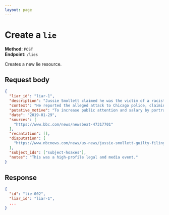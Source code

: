 ```yaml
---
layout: page
---
```


# Create a `lie`

**Method**: `POST`  
**Endpoint**: `/lies`  

Creates a new lie resource.

## Request body

```json
{
  "liar_id": "liar-1",
  "description": "Jussie Smollett claimed he was the victim of a racist and homophobic attack by two white men wearing MAGA hats in Chicago.",
  "context": "He reported the alleged attack to Chicago police, claiming the attackers yelled 'This is MAGA country' and placed a noose around his neck.",
  "putative_motive": "To increase public attention and salary by portraying himself as a victim.",
  "date": "2019-01-29",
  "sources": [
    "https://www.bbc.com/news/newsbeat-47317701"
  ],
  "recantation": [],
  "disputation": [
    "https://www.nbcnews.com/news/us-news/jussie-smollett-guilty-filing-false-police-report-attack-rcna7889"
  ],
  "subject_ids": ["subject-hoaxes"],
  "notes": "This was a high-profile legal and media event."
}
```

## Response

```json
{
  "id": "lie-002",
  "liar_id": "liar-1",
  ...
}
```
